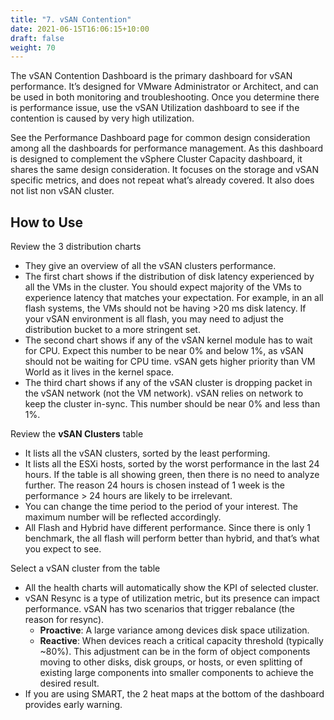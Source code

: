 ```yaml
---
title: "7. vSAN Contention"
date: 2021-06-15T16:06:15+10:00
draft: false
weight: 70
---
```


The vSAN Contention Dashboard is the primary dashboard for vSAN performance. It’s designed for VMware Administrator or Architect, and can be used in both monitoring and troubleshooting. Once you determine there is performance issue, use the vSAN Utilization dashboard to see if the contention is caused by very high utilization. 

See the Performance Dashboard page for common design consideration among all the dashboards for performance management. 
As this dashboard is designed to complement the vSphere Cluster Capacity dashboard, it shares the same design consideration. It focuses on the storage and vSAN specific metrics, and does not repeat what’s already covered. It also does not list non vSAN cluster.

## How to Use

Review the 3 distribution charts
- They give an overview of all the vSAN clusters performance. 
- The first chart shows if the distribution of disk latency experienced by all the VMs in the cluster. You should expect majority of the VMs to experience latency that matches your expectation. For example, in an all flash systems, the VMs should not be having >20 ms disk latency. If your vSAN environment is all flash, you may need to adjust the distribution bucket to a more stringent set.
- The second chart shows if any of the vSAN kernel module has to wait for CPU. Expect this number to be near 0% and below 1%, as vSAN should not be waiting for CPU time. vSAN gets higher priority than VM World as it lives in the kernel space.
- The third chart shows if any of the vSAN cluster is dropping packet in the vSAN network (not the VM network). vSAN relies on network to keep the cluster in-sync. This number should be near 0% and less than 1%.

Review the **vSAN Clusters** table
- It lists all the vSAN clusters, sorted by the least performing. 
- It lists all the ESXi hosts, sorted by the worst performance in the last 24 hours. If the table is all showing green, then there is no need to analyze further. The reason 24 hours is chosen instead of 1 week is the performance > 24 hours are likely to be irrelevant. 
- You can change the time period to the period of your interest. The maximum number will be reflected accordingly. 
- All Flash and Hybrid have different performance. Since there is only 1 benchmark, the all flash will perform better than hybrid, and that’s what you expect to see.

Select a vSAN cluster from the table
- All the health charts will automatically show the KPI of selected cluster.
- vSAN Resync is a type of utilization metric, but its presence can impact performance. vSAN has two scenarios that trigger rebalance (the reason for resync). 
  - **Proactive**: A large variance among devices disk space utilization.
  - **Reactive**: When devices reach a critical capacity threshold (typically ~80%). This adjustment can be in the form of object components moving to other disks, disk groups, or hosts, or even splitting of existing large components into smaller components to achieve the desired result.
- If you are using SMART, the 2 heat maps at the bottom of the dashboard provides early warning.